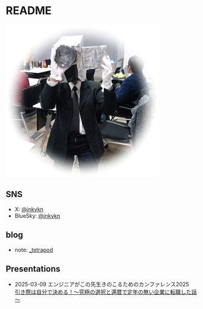# README
![jnkykn](./images/jnkykn.jpg)

## SNS
- X: [@jnkykn](https://x.com/jnkykn)
- BlueSky: [@jnkykn](https://bsky.app/profile/jnkykn.bsky.social)
## blog
- note: [_tetrapod](https://note.com/_tetrapod)

## Presentations
- 2025-03-09 エンジニアがこの先生きのこるためのカンファレンス2025
<br>  [引き際は自分で決める！～究極の選択と還暦で定年の無い企業に転職した話～](https://tetrapod418.github.io/Presentations/20250309_kinoko/)
